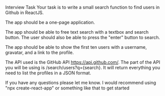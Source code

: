 Interview Task
Your task is to write a small search function to find users in Github in ReactJS.

The app should be a one-page application.

The app should be able to free text search with a textbox and search button. The user should also be able to press the "enter" button to search.

The app should be able to show the first ten users with a username, gravatar, and a link to the profile.

The API used is the GitHub API https://api.github.com/. The part of the API you will be using is /search/users?q={search}. It will return everything you need to list the profiles in a JSON format.

If you have any questions please let me know. I would recommend using "npx create-react-app" or something like that to get started
